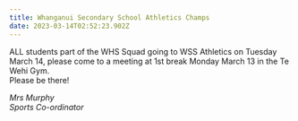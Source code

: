 ```yaml
---
title: Whanganui Secondary School Athletics Champs
date: 2023-03-14T02:52:23.902Z
---
```


ALL students part of the WHS Squad going to WSS Athletics on Tuesday March 14, please come to a meeting at 1st break Monday March 13 in the Te Wehi Gym.  
Please be there!

*Mrs Murphy  
Sports Co-ordinator*


